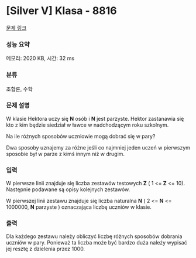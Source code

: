 # [Silver V] Klasa - 8816 

[문제 링크](https://www.acmicpc.net/problem/8816) 

### 성능 요약

메모리: 2020 KB, 시간: 32 ms

### 분류

조합론, 수학

### 문제 설명

<p>W klasie Hektora uczy się <strong>N</strong> osób i <strong>N</strong> jest parzyste. Hektor zastanawia się kto z kim będzie siedział w ławce w nadchodzącym roku szkolnym.</p>

<p>Na ile różnych sposobów uczniowie mogą dobrać się w pary?</p>

<p>Dwa sposoby uznajemy za różne jeśli co najmniej jeden uczeń w pierwszym sposobie był w parze z kimś innym niż w drugim.</p>

### 입력 

 <p>W pierwsze linii znajduje się liczba zestawów testowych <strong>Z</strong> ( 1 <= <strong>Z</strong> <= 10). Następnie podawane są opisy kolejnych zestawów.</p>

<p>W pierwszej linii zestawu znajduje się liczba naturalna <strong>N</strong> ( 2 <= <strong>N</strong> <= 1000000, <strong>N</strong> parzyste ) oznaczająca liczbę uczniów w klasie.</p>

### 출력 

 <p>Dla każdego zestawu należy obliczyć liczbę różnych sposobów dobrania uczniów w pary. Ponieważ ta liczba może być bardzo duża należy wypisać jej resztę z dzielenia przez 1000.</p>

